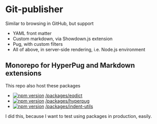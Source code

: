 # Git-publisher

Similar to browsing in GitHub, but support

- YAML front matter
- Custom markdown, via Showdown.js extension
- Pug, with custom filters
- All of above, in server-side rendering, i.e. Node.js environment

## Monorepo for HyperPug and Markdown extensions

This repo also host these packages

- [![npm version](https://badge.fury.io/js/eqdict.svg)](https://badge.fury.io/js/eqdict) [/packages/eqdict](/packages/eqdict)
- [![npm version](https://badge.fury.io/js/hyperpug.svg)](https://badge.fury.io/js/hyperpug) [/packages/hyperpug](/packages/hyperpug)
- [![npm version](https://badge.fury.io/js/indent-utils.svg)](https://badge.fury.io/js/indent-utils) [/packages/indent-utils](/packages/indent-utils)

I did this, because I want to test using packages in production, easily.
